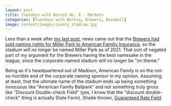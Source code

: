 ```yaml
---
layout: post
title: Tuesdays with Bernie No. 8 - Markets
categories: [Tuesdays with Bernie, Brewers, Baseball]
image: content/images/county_stadium.jpg
---
```


Less than a week after [my last post](https://www.bradwestness.com/2019/01/15/tuesdays-with-bernie-no-8-namesakes/), news came out that the [Brewers had sold naming rights
for Miller Park to American Familiy Insurance](https://www.mlb.com/brewers/news/brewers-announce-ballpark-naming-rights-deal/c-303013210), so the stadium will no longer be named Miller Park
as of 2021. That sort of negated part of my argument for the Brewers having the best namesake
in the league, since the corporate-named stadium will no longer be "on theme."

Being as it's headquartered out of Madison, American Family is on the not-so-horrible end of
the corporate naming sponsor in my opinion. Assuming, at least, that the ultimate name of
the stadium ends up being something innocuous like "American Family Ballpark" and not
something truly gross like "Discount Double-check Field" (yes, I know that the "discount 
double-check" thing is actually State Farm). Shade thrown, [Guaranteed Rate Field](https://en.wikipedia.org/wiki/Guaranteed_Rate_Field).